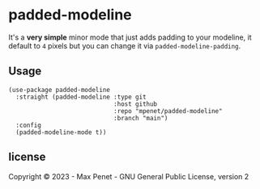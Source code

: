 # padded-modeline 

It's a **very simple** minor mode that just adds padding to your modeline, it
default to `4` pixels but you can change it via `padded-modeline-padding`.

## Usage

``` elisp
(use-package padded-modeline
  :straight (padded-modeline :type git
                             :host github
                             :repo "mpenet/padded-modeline"
                             :branch "main")
  :config
  (padded-modeline-mode t))
```

## license 

Copyright © 2023 - Max Penet - GNU General Public License, version 2 

